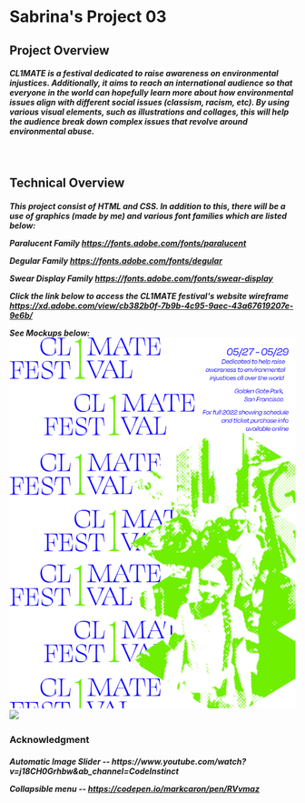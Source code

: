 # Sabrina's Project 03

## Project Overview

<h5>CL1MATE is a festival dedicated to raise awareness on environmental injustices. Additionally, it aims to reach an international audience so that everyone in the world can hopefully learn more about how  environmental issues align with different social issues (classism, racism, etc). By using various visual elements, such as illustrations and collages, this will help the audience break down complex issues that revolve around environmental abuse. </h5>
<br>

## Technical Overview
<h5>This project consist of HTML and CSS. In addition to this, there will be a use of graphics (made by me) and various font families which are listed below:

Paralucent Family
https://fonts.adobe.com/fonts/paralucent

Degular Family
https://fonts.adobe.com/fonts/degular

Swear Display Family
https://fonts.adobe.com/fonts/swear-display

Click the link below to access the CL1MATE festival's website wireframe
https://xd.adobe.com/view/cb382b0f-7b9b-4c95-9aec-43a67619207e-9e6b/

See Mockups below:
![](img/CL1MATEFestival_Poster.jpg)
![](img/CL1MATEFestival_BannerMockup.jpg)



### Acknowledgment
<h5>
Automatic Image Slider -- https://www.youtube.com/watch?v=j18CH0Grhbw&ab_channel=CodeInstinct

Collapsible menu -- https://codepen.io/markcaron/pen/RVvmaz
<h5>